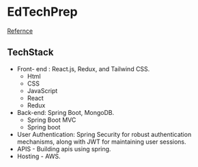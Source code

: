 # EdTechPrep
[Refernce](https://www.propeers.in/roadmaps/65ba2ee17975a3361e49ea0d)
## TechStack
- Front- end : React.js, Redux, and Tailwind CSS.
    - Html 
    - CSS
    - JavaScript
    - React
    - Redux
- Back-end: Spring Boot, MongoDB.
    - Spring Boot MVC
    - Spring boot
- User Authentication: Spring Security for robust authentication mechanisms, along with JWT for maintaining user sessions.
- APIS - Building apis using spring.
- Hosting - AWS.
